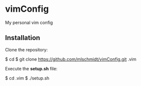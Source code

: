 vimConfig
=========

My personal vim config

Installation
--------------

Clone the repository:

$ cd
$ git clone https://github.com/mlschmidt/vimConfig.git .vim

Execute the **setup.sh** file:

$ cd .vim
$ ./setup.sh
